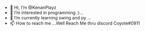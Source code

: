 - 👋 Hi, I’m @KenanPlayz
- 👀 I’m interested in programming :)...
- 🌱 I’m currently learning swing and py ...
- 📫 How to reach me ...Well Reach Me thru discord Coyote#0911

<!---
KenanPlayz/KenanPlayz is a ✨ special ✨ repository because its `README.md` (this file) appears on your GitHub profile.
You can click the Preview link to take a look at your changes.
--->
